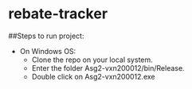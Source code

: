 # rebate-tracker

##Steps to run project:
- On Windows OS:
  - Clone the repo on your local system.
  - Enter the folder Asg2-vxn200012/bin/Release.
  - Double click on Asg2-vxn200012.exe
